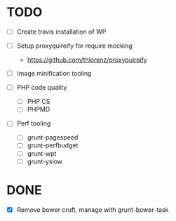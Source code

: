 # TODO

- [ ] Create travis installation of WP

- [ ] Setup proxyquireify for require mocking
  * https://github.com/thlorenz/proxyquireify

- [ ] Image minification tooling

- [ ] PHP code quality
  * [ ] PHP CS
  * [ ] PHPMD

- [ ] Perf tooling
  * [ ] grunt-pagespeed
  * [ ] grunt-perfbudget
  * [ ] grunt-wpt
  * [ ] grunt-yslow

# DONE

- [x] Remove bower cruft, manage with grunt-bower-task

